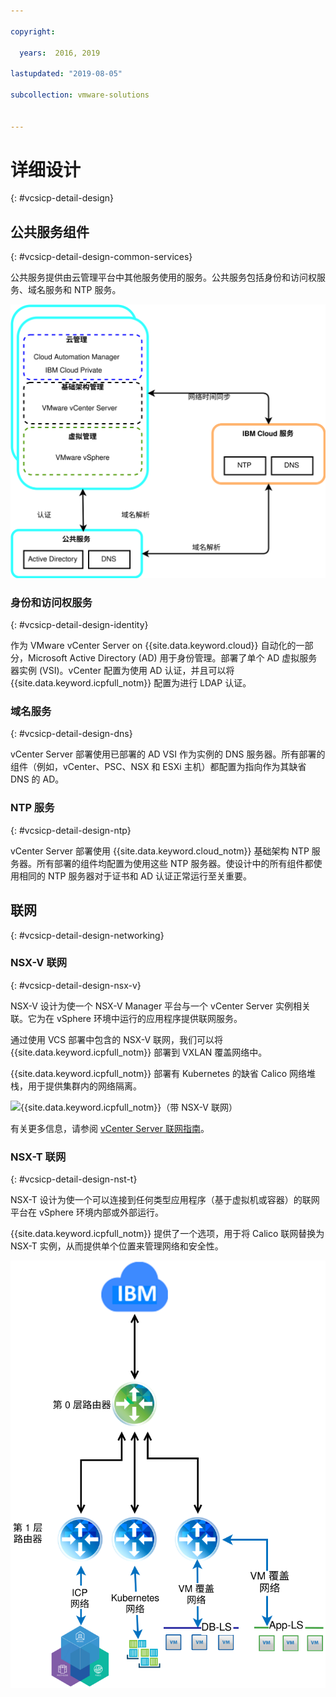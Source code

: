 ```yaml
---

copyright:

  years:  2016, 2019

lastupdated: "2019-08-05"

subcollection: vmware-solutions


---
```


# 详细设计
{: #vcsicp-detail-design}

## 公共服务组件
{: #vcsicp-detail-design-common-services}

公共服务提供由云管理平台中其他服务使用的服务。公共服务包括身份和访问权服务、域名服务和 NTP 服务。

![{{site.data.keyword.icpfull_notm}} 公共服务](../../images/vcsicp-icp-commonservices.svg "{{site.data.keyword.icpfull_notm}} 公共服务")

### 身份和访问权服务
{: #vcsicp-detail-design-identity}

作为 VMware vCenter Server on {{site.data.keyword.cloud}} 自动化的一部分，Microsoft Active Directory (AD) 用于身份管理。部署了单个 AD 虚拟服务器实例 (VSI)。vCenter 配置为使用 AD 认证，并且可以将 {{site.data.keyword.icpfull_notm}} 配置为进行 LDAP 认证。

###	域名服务
{: #vcsicp-detail-design-dns}

vCenter Server 部署使用已部署的 AD VSI 作为实例的 DNS 服务器。所有部署的组件（例如，vCenter、PSC、NSX 和 ESXi 主机）都配置为指向作为其缺省 DNS 的 AD。

###	NTP 服务
{: #vcsicp-detail-design-ntp}

vCenter Server 部署使用 {{site.data.keyword.cloud_notm}} 基础架构 NTP 服务器。所有部署的组件均配置为使用这些 NTP 服务器。使设计中的所有组件都使用相同的 NTP 服务器对于证书和 AD 认证正常运行至关重要。

## 联网
{: #vcsicp-detail-design-networking}

### NSX-V 联网
{: #vcsicp-detail-design-nsx-v}

NSX-V 设计为使一个 NSX-V Manager 平台与一个 vCenter Server 实例相关联。它为在 vSphere 环境中运行的应用程序提供联网服务。

通过使用 VCS 部署中包含的 NSX-V 联网，我们可以将 {{site.data.keyword.icpfull_notm}} 部署到 VXLAN 覆盖网络中。

{{site.data.keyword.icpfull_notm}} 部署有 Kubernetes 的缺省 Calico 网络堆栈，用于提供集群内的网络隔离。

![{{site.data.keyword.icpfull_notm}}（带 NSX-V 联网）](../../images/vcsicp-nsxv-networking.svg "{{site.data.keyword.icpfull_notm}}（带 NSX-V 联网）")

有关更多信息，请参阅 [vCenter Server 联网指南](/docs/services/vmwaresolutions/archiref/vcsnsxt?topic=vmware-solutions-vcsnsxt-intro)。

### NSX-T 联网
{: #vcsicp-detail-design-nst-t}

NSX-T 设计为使一个可以连接到任何类型应用程序（基于虚拟机或容器）的联网平台在 vSphere 环境内部或外部运行。

{{site.data.keyword.icpfull_notm}} 提供了一个选项，用于将 Calico 联网替换为 NSX-T 实例，从而提供单个位置来管理网络和安全性。

![{{site.data.keyword.icpfull_notm}}（带 NSX-V 联网）](../../images/vcsicp-icp-nsxt-networking.svg "{{site.data.keyword.icpfull_notm}}（带 NSX-V 联网）")
